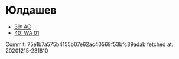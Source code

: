 # Юлдашев
- [39: AC](39.md)
- [40: WA 01](40.md)

Commit: 75e1b7a575b4155b07e62ac40568f53bfc39adab
 fetched at: 20201215-231810
